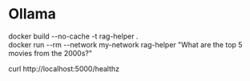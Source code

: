 # Ollama

docker build --no-cache -t rag-helper . <br>
docker run --rm --network my-network rag-helper "What are the top 5 movies from the 2000s?"

curl http://localhost:5000/healthz   



